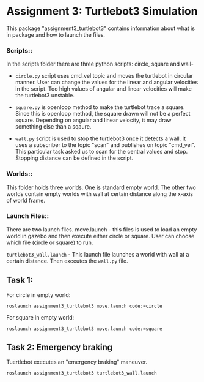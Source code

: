 # Assignment 3: Turtlebot3 Simulation

This package "assignment3_turtlebot3" contains information about what is in package and how to launch the files.

### Scripts::

In the scripts folder there are three python scripts: circle, square and wall-

   - ```circle.py``` script uses cmd_vel topic and moves the turtlebot in circular manner. User can change the values for the linear and angular velocities in the script. Too high values of angular and linear velocities will make the turtlebot3 unstable.

   - ```square.py``` is openloop method to make the turtlebot trace a square. Since this is openloop method, the square drawn will not be a perfect square. Depending on angular and linear velocity, it may draw something else than a sqaure. 

  - ```wall.py``` script is used to stop the turtlebot3 once it detects a wall. It uses a subscriber to the topic "scan" and publishes on topic "cmd_vel". This particular task asked us to scan for the central values and stop. Stopping distance can be defined in the script.


### Worlds::

This folder holds three worlds. One is standard empty world. The other two worlds contain empty worlds with wall at certain distance along the x-axis of world frame.


### Launch Files::


There are two launch files.
move.launch -  this files is used to load an empty world in gazebo and then execute either circle or square. User can choose which file (circle or square) to run.

```turtlebot3_wall.launch``` - This launch file launches a world with wall at a certain distance. Then exceutes the ```wall.py``` file.


## Task 1:
For circle in empty world:

```roslaunch assignment3_turtlebot3 move.launch code:=circle```

For square in empty world: 

```roslaunch assignment3_turtlebot3 move.launch code:=square```

## Task 2: Emergency braking

Tuertlebot executes an "emergency braking" maneuver. 

```roslaunch assignment3_turtlebot3 turtlebot3_wall.launch```
